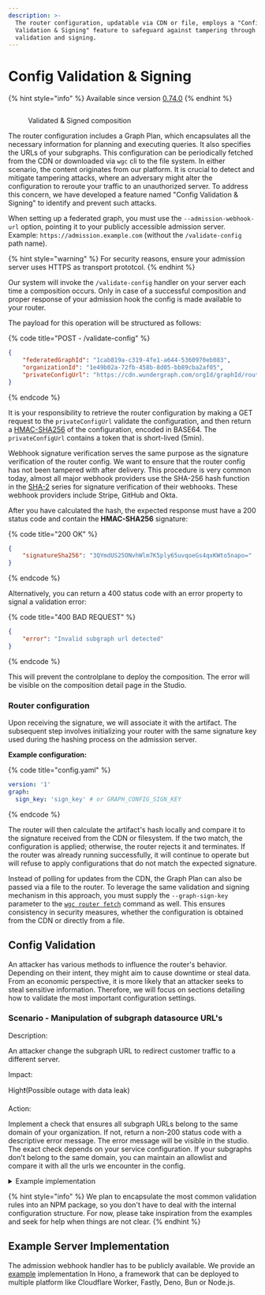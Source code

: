 ```yaml
---
description: >-
  The router configuration, updatable via CDN or file, employs a "Config
  Validation & Signing" feature to safeguard against tampering through external
  validation and signing.
---
```


# Config Validation & Signing

{% hint style="info" %}
Available since version [0.74.0](https://github.com/wundergraph/cosmo/releases/tag/router%400.74.0)
{% endhint %}

<figure><img src="../../.gitbook/assets/cosmo.wundergraph.com_wundergraph_default_graph_mygraph-with-admission_compositions (2).png" alt=""><figcaption><p>Validated &#x26; Signed composition</p></figcaption></figure>

The router configuration includes a Graph Plan, which encapsulates all the necessary information for planning and executing queries. It also specifies the URLs of your subgraphs. This configuration can be periodically fetched from the CDN or downloaded via `wgc` cli to the file system. In either scenario, the content originates from our platform. It is crucial to detect and mitigate tampering attacks, where an adversary might alter the configuration to reroute your traffic to an unauthorized server. To address this concern, we have developed a feature named "Config Validation & Signing" to identify and prevent such attacks.

When setting up a federated graph, you must use the `--admission-webhook-url` option, pointing it to your publicly accessible admission server. Example: `https://admission.example.com` (without the `/validate-config` path name).

{% hint style="warning" %}
For security reasons, ensure your admission server uses HTTPS as transport prototcol.
{% endhint %}

Our system will invoke the `/validate-config` handler on your server each time a composition occurs. Only in case of a successful composition and proper response of your admission hook the config is made available to your router.

The payload for this operation will be structured as follows:

{% code title="POST - /validate-config" %}
```json
{
    "federatedGraphId": "1cab819a-c319-4fe1-a644-5360970eb083",
    "organizationId": "1e49b02a-72fb-458b-8d05-bb89cba2af05",
    "privateConfigUrl": "https://cdn.wundergraph.com/orgId/graphId/routerconfigs/draft.json?token=..."
}
```
{% endcode %}

It is your responsibility to retrieve the router configuration by making a GET request to the `privateConfigUrl` validate the configuration, and then return a [HMAC-SHA256](https://en.wikipedia.org/wiki/HMAC) of the configuration, encoded in BASE64. The `privateConfigUrl` contains a token that is short-lived (5min).

Webhook signature verification serves the same purpose as the signature verification of the router config. We want to ensure that the router config has not been tampered with after delivery. This procedure is very common today, almost all major webhook providers use the SHA-256 hash function in the [SHA-2](https://en.wikipedia.org/wiki/SHA-2) series for signature verification of their webhooks. These webhook providers include Stripe, GitHub and Okta.

After you have calculated the hash, the expected response must have a 200 status code and contain the **HMAC-SHA256** signature:

{% code title="200 OK" %}
```json
{
    "signatureSha256": "3QYmdUS25ONvhWlm7K5ply65uvqoeGs4qxKWto5napo="
}
```
{% endcode %}

Alternatively, you can return a 400 status code with an error property to signal a validation error:

{% code title="400 BAD REQUEST" %}
```json
{
    "error": "Invalid subgraph url detected"
}
```
{% endcode %}

This will prevent the controlplane to deploy the composition. The error will be visible on the composition detail page in the Studio.

### Router configuration

Upon receiving the signature, we will associate it with the artifact. The subsequent step involves initializing your router with the same signature key used during the hashing process on the admission server.

**Example configuration:**

{% code title="config.yaml" %}
```yaml
version: '1'
graph: 
  sign_key: 'sign_key' # or GRAPH_CONFIG_SIGN_KEY 
```
{% endcode %}

The router will then calculate the artifact's hash locally and compare it to the signature received from the CDN or filesystem. If the two match, the configuration is applied; otherwise, the router rejects it and terminates. If the router was already running successfully, it will continue to operate but will refuse to apply configurations that do not match the expected signature.

Instead of polling for updates from the CDN, the Graph Plan can also be passed via a file to the router. To leverage the same validation and signing mechanism in this approach, you must supply the `--graph-sign-key` parameter to the [`wgc router fetch`](../../cli/router/fetch.md) command as well. This ensures consistency in security measures, whether the configuration is obtained from the CDN or directly from a file.

## Config Validation

An attacker has various methods to influence the router's behavior. Depending on their intent, they might aim to cause downtime or steal data. From an economic perspective, it is more likely that an attacker seeks to steal sensitive information. Therefore, we will focus on sections detailing how to validate the most important configuration settings.

### Scenario - Manipulation of subgraph datasource URL's

Description:&#x20;

An attacker change the subgraph URL to redirect customer traffic to a different server.

Impact:

High❗️(Possible outage with data leak)

Action:&#x20;

Implement a check that ensures all subgraph URLs belong to the same domain of your organization. If not, return a non-200 status code with a descriptive error message. The error message will be visible in the studio. The exact check depends on your service configuration. If your subgraphs don't belong to the same domain, you can maintain an allowlist and compare it with all the urls we encounter in the config.

<details>

<summary>Example implementation</summary>

```typescript
import { routerConfigFromJsonString } from '@wundergraph/cosmo-shared';

const config = routerConfigFromJsonString(configAsText);
const companyDomain = "wundergraph.com";

const datasources = config.engineConfig?.datasourceConfigurations || [];

try {
  for (const ds of datasources) {
    const url = ds.customGraphql?.fetch?.url?.staticVariableContent;
    if (url) {
      validateUrl(url);
    }

    if (ds.customGraphql?.subscription?.enabled) {
      const url = ds.customGraphql.subscription.url?.staticVariableContent;
      if (url) {
        validateUrl(url);
      }
    }
  }
} catch (e: any) {
  return c.json({ error: e.message }, 400);
}

function validateUrl(url: string): boolean {
  const u = new URL('', url)

  // Validate if https is used
  if (!u.protocol.startsWith('https')) {
     throw new Error('Invalid url, must be https');
  }

  // Validate if the hostname belongs to the organization
  if (u.hostname !== companyDomain) {
      throw new Error('Invalid url, must be a wundergraph url');
  }

  return false
}
```

</details>

{% hint style="info" %}
We plan to encapsulate the most common validation rules into an NPM package, so you don't have to deal with the internal configuration structure. For now, please take inspiration from the examples and seek for help when things are not clear.
{% endhint %}

## Example Server Implementation

The admission webhook handler has to be publicly available. We provide an [example](https://github.com/wundergraph/cosmo/tree/main/admission-server) implementation In Hono, a framework that can be deployed to multiple platform like Cloudflare Worker, Fastly, Deno, Bun or Node.js.
